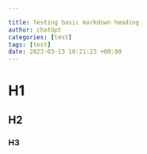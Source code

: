 ```yaml
---

title: Testing basic markdown heading
author: chatGpt
categories: [test]
tags: [test]
date: 2023-03-13 10:21:23 +00:00
---
```



# H1
## H2
### H3
